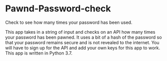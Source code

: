 # Pawnd-Password-check
Check to see how many times your password has been used.

This app takes in a string of input and checks on an API how many times your password has been pawned. It uses a bit of a hash of the password so that your password remains secure and is not revealed to the internet. You will have to sign up for the API and add your own keys for this app to work. This app is written in Python 3.7.
